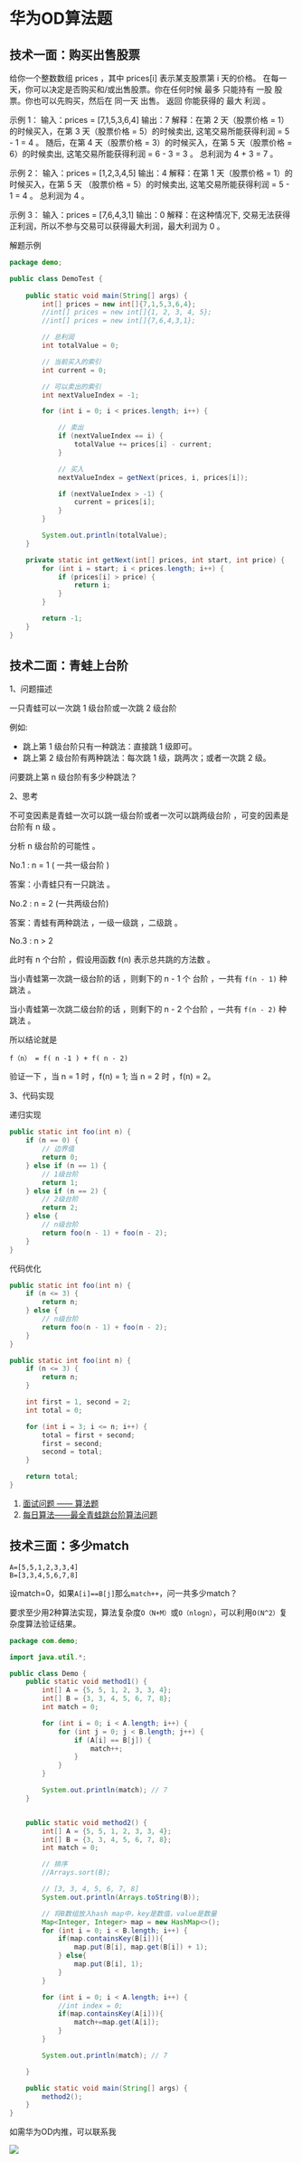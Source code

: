 # 华为OD算法题

## 技术一面：购买出售股票

给你一个整数数组 prices ，其中 prices[i] 表示某支股票第 i 天的价格。
在每一天，你可以决定是否购买和/或出售股票。你在任何时候 最多 只能持有 一股 股票。你也可以先购买，然后在 同一天 出售。
返回 你能获得的 最大 利润 。


示例 1：
输入：prices = [7,1,5,3,6,4]
输出：7
解释：在第 2 天（股票价格 = 1）的时候买入，在第 3 天（股票价格 = 5）的时候卖出, 这笔交易所能获得利润 = 5 - 1 = 4 。
     随后，在第 4 天（股票价格 = 3）的时候买入，在第 5 天（股票价格 = 6）的时候卖出, 这笔交易所能获得利润 = 6 - 3 = 3 。
     总利润为 4 + 3 = 7 。

示例 2：
输入：prices = [1,2,3,4,5]
输出：4
解释：在第 1 天（股票价格 = 1）的时候买入，在第 5 天 （股票价格 = 5）的时候卖出, 这笔交易所能获得利润 = 5 - 1 = 4 。
     总利润为 4 。

示例 3：
输入：prices = [7,6,4,3,1]
输出：0
解释：在这种情况下, 交易无法获得正利润，所以不参与交易可以获得最大利润，最大利润为 0 。


解题示例
```java
package demo;

public class DemoTest {
 
    public static void main(String[] args) {
        int[] prices = new int[]{7,1,5,3,6,4};
        //int[] prices = new int[]{1, 2, 3, 4, 5};
        //int[] prices = new int[]{7,6,4,3,1};

        // 总利润
        int totalValue = 0;

        // 当前买入的索引
        int current = 0;

        // 可以卖出的索引
        int nextValueIndex = -1;

        for (int i = 0; i < prices.length; i++) {

            // 卖出
            if (nextValueIndex == i) {
                totalValue += prices[i] - current;
            }

            // 买入
            nextValueIndex = getNext(prices, i, prices[i]);

            if (nextValueIndex > -1) {
                current = prices[i];
            }
        }

        System.out.println(totalValue);
    }

    private static int getNext(int[] prices, int start, int price) {
        for (int i = start; i < prices.length; i++) {
            if (prices[i] > price) {
                return i;
            }
        }

        return -1;
    }
}

```


## 技术二面：青蛙上台阶

1、问题描述

一只青蛙可以一次跳 1 级台阶或一次跳 2 级台阶

例如:
- 跳上第 1 级台阶只有一种跳法：直接跳 1 级即可。
- 跳上第 2 级台阶有两种跳法：每次跳 1 级，跳两次；或者一次跳 2 级。

问要跳上第 n 级台阶有多少种跳法？

2、思考

不可变因素是青蛙一次可以跳一级台阶或者一次可以跳两级台阶 ，可变的因素是台阶有 n 级 。

分析 n 级台阶的可能性 。

No.1 :  n = 1  ( 一共一级台阶 ) 

答案：小青蛙只有一只跳法 。

No.2 :  n = 2 (一共两级台阶)

答案：青蛙有两种跳法 ，一级一级跳 ，二级跳 。

No.3 : n > 2 

此时有 n 个台阶 ，假设用函数 f(n) 表示总共跳的方法数 。

当小青蛙第一次跳一级台阶的话 ，则剩下的 n - 1 个 台阶 ，一共有 `f(n - 1)` 种跳法 。

当小青蛙第一次跳二级台阶的话 ，则剩下的 n - 2 个台阶 ，一共有 `f(n - 2)` 种跳法 。

所以结论就是 

```
f（n） = f( n -1 ) + f( n - 2)
```

验证一下 ，当 n = 1 时 ，f(n) = 1; 当 n = 2 时 ，f(n) = 2。


3、代码实现

递归实现

```java
public static int foo(int n) {
    if (n == 0) {
        // 边界值
        return 0;
    } else if (n == 1) {
        // 1级台阶
        return 1;
    } else if (n == 2) {
        // 2级台阶
        return 2;
    } else {
        // n级台阶
        return foo(n - 1) + foo(n - 2);
    }
}
```

代码优化

```java
public static int foo(int n) {
    if (n <= 3) {
        return n;
    } else {
        // n级台阶
        return foo(n - 1) + foo(n - 2);
    }
}
```

```java
public static int foo(int n) {
    if (n <= 3) {
        return n;
    }

    int first = 1, second = 2;
    int total = 0;

    for (int i = 3; i <= n; i++) {
        total = first + second;
        first = second;
        second = total;
    }

    return total;
}
```

1. [面试问题 —— 算法题](https://blog.csdn.net/qq_37492806/article/details/105411544)
2. [每日算法——最全青蛙跳台阶算法问题](https://blog.csdn.net/weixin_48622530/article/details/127311492)


## 技术三面：多少match

```
A=[5,5,1,2,3,3,4]
B=[3,3,4,5,6,7,8]
```

设match=0，如果`A[i]==B[j]`那么`match++`，问一共多少match？

要求至少用2种算法实现，算法复杂度`O（N+M）`或`O（nlogn）`，可以利用`O(N^2）`复杂度算法验证结果。

```java
package com.demo;

import java.util.*;

public class Demo {
    public static void method1() {
        int[] A = {5, 5, 1, 2, 3, 3, 4};
        int[] B = {3, 3, 4, 5, 6, 7, 8};
        int match = 0;

        for (int i = 0; i < A.length; i++) {
            for (int j = 0; j < B.length; j++) {
                if (A[i] == B[j]) {
                    match++;
                }
            }
        }

        System.out.println(match); // 7
    }


    public static void method2() {
        int[] A = {5, 5, 1, 2, 3, 3, 4};
        int[] B = {3, 3, 4, 5, 6, 7, 8};
        int match = 0;

        // 排序
        //Arrays.sort(B);

        // [3, 3, 4, 5, 6, 7, 8]
        System.out.println(Arrays.toString(B));

        // 将B数组放入hash map中，key是数值，value是数量
        Map<Integer, Integer> map = new HashMap<>();
        for (int i = 0; i < B.length; i++) {
            if(map.containsKey(B[i])){
                map.put(B[i], map.get(B[i]) + 1);
            } else{
                map.put(B[i], 1);
            }
        }

        for (int i = 0; i < A.length; i++) {
            //int index = 0;
            if(map.containsKey(A[i])){
                match+=map.get(A[i]);
            }
        }

        System.out.println(match); // 7

    }

    public static void main(String[] args) {
        method2();
    }
}
```

如需华为OD内推，可以联系我

![](https://mouday.github.io/img/2024/06/02/r2wiaed.jpg)
